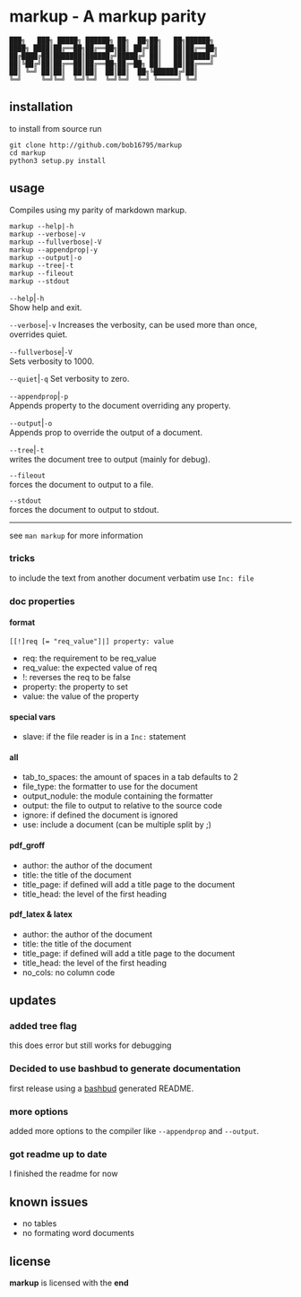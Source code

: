 # markup - A markup parity

```text
███╗   ███╗ █████╗ ██████╗ ██╗  ██╗██╗   ██╗██████╗
████╗ ████║██╔══██╗██╔══██╗██║ ██╔╝██║   ██║██╔══██╗
██╔████╔██║███████║██████╔╝█████╔╝ ██║   ██║██████╔╝
██║╚██╔╝██║██╔══██║██╔══██╗██╔═██╗ ██║   ██║██╔═══╝
██║ ╚═╝ ██║██║  ██║██║  ██║██║  ██╗╚██████╔╝██║
╚═╝     ╚═╝╚═╝  ╚═╝╚═╝  ╚═╝╚═╝  ╚═╝ ╚═════╝ ╚═╝
```

## installation

to install from source run

```text
git clone http://github.com/bob16795/markup
cd markup
python3 setup.py install
```

## usage

Compiles using my parity of markdown markup.

```text
markup --help|-h
markup --verbose|-v
markup --fullverbose|-V
markup --appendprop|-y
markup --output|-o
markup --tree|-t
markup --fileout
markup --stdout
```

`--help`|`-h`  
Show help and exit.

`--verbose`|`-v`
Increases the verbosity, can be used more than once, overrides quiet.

`--fullverbose`|`-V`  
Sets verbosity to 1000.

`--quiet`|`-q`
Set verbosity to zero.

`--appendprop`|`-p`  
Appends property to the document overriding any property.

`--output`|`-o`  
Appends prop to override the output of a document.

`--tree`|`-t`  
writes the document tree to output (mainly for debug).

`--fileout`  
forces the document to output to a file.

`--stdout`  
forces the document to output to stdout.

---

see `man markup` for more information

### tricks

to include the text from another document verbatim use `Inc: file`

### doc properties

#### format

`[[!]req [= "req_value"]|] property: value`

- req: the requirement to be req_value
- req_value: the expected value of req
- !: reverses the req to be false 
- property: the property to set
- value: the value of the property

#### special vars

- slave: if the file reader is in a `Inc:` statement

#### all

- tab_to_spaces: the amount of spaces in a tab defaults to 2
- file_type: the formatter to use for the document
- output_nodule: the module containing the formatter
- output: the file to output to relative to the source code
- ignore: if defined the document is ignored
- use: include a document (can be multiple split by ;)

#### pdf_groff

- author: the author of the document
- title: the title of the document
- title_page: if defined will add a title page to the document
- title_head: the level of the first heading

#### pdf_latex & latex

- author: the author of the document
- title: the title of the document
- title_page: if defined will add a title page to the document
- title_head: the level of the first heading
- no_cols: no column code

## updates

### added tree flag

this does error but still works for debugging

### Decided to use bashbud to generate documentation

first release using a [bashbud](http://github.com/budlabs/bashbud) generated README.

### more options

added more options to the compiler like `--appendprop` and
`--output`.

### got readme up to date

I finished the readme for now

## known issues

- no tables
- no formating word documents

## license

**markup** is licensed with the **end**
